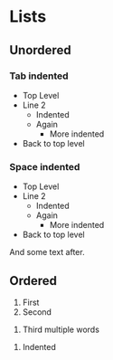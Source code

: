 # Lists

## Unordered

### Tab indented

* Top Level
* Line 2
	* Indented
	* Again
		* More indented
* Back to top level

### Space indented

* Top Level
* Line 2
  * Indented
  * Again
    * More indented
* Back to top level

And some text after.

## Ordered

1. First
1. Second
1) Third multiple words
  1. Indented
